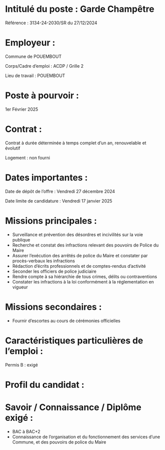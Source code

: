 # Intitulé du poste : Garde Champêtre

Référence : 3134-24-2030/SR du 27/12/2024

# Employeur :

Commune de POUEMBOUT

Corps/Cadre d’emploi : ACDP / Grille 2

Lieu de travail : POUEMBOUT

# Poste à pourvoir :

1er Février 2025

# Contrat :

Contrat à durée déterminée à temps complet d’un an, renouvelable et évolutif

Logement : non fourni

# Dates importantes :

Date de dépôt de l’offre : Vendredi 27 décembre 2024

Date limite de candidature : Vendredi 17 janvier 2025

# Missions principales :

- Surveillance et prévention des désordres et incivilités sur la voie publique
- Recherche et constat des infractions relevant des pouvoirs de Police du Maire
- Assurer l’exécution des arrêtés de police du Maire et constater par procès-verbaux les infractions
- Rédaction d’écrits professionnels et de comptes-rendus d’activité
- Seconder les officiers de police judiciaire
- Rendre compte à sa hiérarchie de tous crimes, délits ou contraventions
- Constater les infractions à la loi conformément à la réglementation en vigueur

# Missions secondaires :

- Fournir d’escortes au cours de cérémonies officielles

# Caractéristiques particulières de l’emploi :

Permis B : exigé

# Profil du candidat :

# Savoir / Connaissance / Diplôme exigé :

- BAC à BAC+2
- Connaissance de l’organisation et du fonctionnement des services d’une Commune, et des pouvoirs de police du Maire